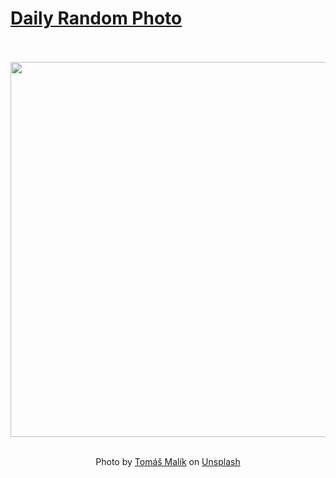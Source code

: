 # [Daily Random Photo](https://www.dailyrandomphoto.com/)

<div align="center">
  <br>
  <br>
  <a href="https://www.dailyrandomphoto.com/p/2024/2024-06-14/"><img src="https://images.unsplash.com/photo-1716369414814-ff2eb72ff659?crop=entropy&cs=tinysrgb&fit=max&fm=jpg&ixid=M3w3NzUwOHwwfDF8cmFuZG9tfHx8fHx8fHx8MTcxODMyNTE2Mnw&ixlib=rb-4.0.3&q=80&w=1080" width="600px"></a>
  <br>
  <br>
  <p class="has-text-grey">Photo by <a href="https://unsplash.com/@malcoo?utm_source=Daily%20Random%20Photo&amp;utm_medium=referral" target="_blank" rel="noopener noreferrer">Tomáš Malík</a> on <a href="https://unsplash.com/photos/a-large-body-of-water-surrounded-by-mountains-FvdhbmLx9eI?utm_source=Daily%20Random%20Photo&amp;utm_medium=referral" target="_blank" rel="noopener noreferrer">Unsplash</a></p>
</div>
